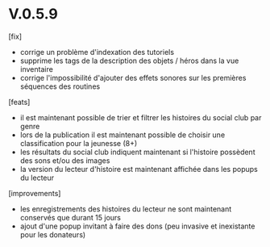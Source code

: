 # V.0.5.9

[fix]
* corrige un problème d'indexation des tutoriels
* supprime les tags de la description des objets / héros dans la vue inventaire
* corrige l'impossibilité d'ajouter des effets sonores sur les premières séquences des routines

[feats]
* il est maintenant possible de trier et filtrer les histoires du social club par genre
* lors de la publication il est maintenant possible de choisir une classification pour la jeunesse (8+)
* les résultats du social club indiquent maintenant si l'histoire possèdent des sons et/ou des images
* la version du lecteur d'histoire est maintenant affichée dans les popups du lecteur

[improvements]
* les enregistrements des histoires du lecteur ne sont maintenant conservés que durant 15 jours
* ajout d'une popup invitant à faire des dons (peu invasive et inexistante pour les donateurs)
